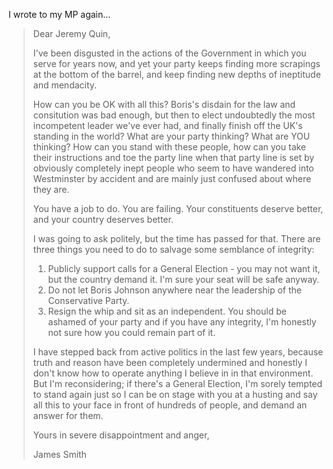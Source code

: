 I wrote to my MP again...

> Dear Jeremy Quin,
>
> I've been disgusted in the actions of the Government in which you serve for years now, and yet your party keeps finding more scrapings at the bottom of the barrel, and keep finding new depths of ineptitude and mendacity.
>
> How can you be OK with all this? Boris's disdain for the law and consitution was bad enough, but then to elect undoubtedly the most incompetent leader we've ever had, and finally finish off the UK's standing in the world? What are your party thinking? What are YOU thinking? How can you stand with these people, how can you take their instructions and toe the party line when that party line is set by obviously completely inept people who seem to have wandered into Westminster by accident and are mainly just confused about where they are.
>
> You have a job to do. You are failing. Your constituents deserve better, and your country deserves better.
> 
> I was going to ask politely, but the time has passed for that. There are three things you need to do to salvage some semblance of integrity:
> 
> 1. Publicly support calls for a General Election - you may not want it, but the country demand it. I'm sure your seat will be safe anyway.
> 2. Do not let Boris Johnson anywhere near the leadership of the Conservative Party.
> 3. Resign the whip and sit as an independent. You should be ashamed of your party and if you have any integrity, I'm honestly not sure how you could remain part of it.
>
> I have stepped back from active politics in the last few years, because truth and reason have been completely undermined and honestly I don't know how to operate anything I believe in in that environment. But I'm reconsidering; if there's a General Election, I'm sorely tempted to stand again just so I can be on stage with you at a husting and say all this to your face in front of hundreds of people, and demand an answer for them.
>
> Yours in severe disappointment and anger,
>
> James Smith
